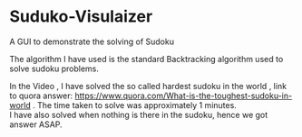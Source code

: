 # Suduko-Visulaizer
A GUI to demonstrate the solving of Sudoku  

The algorithm I have used is the standard Backtracking algorithm used to solve sudoku problems.  

In the Video , I have solved the so called hardest sudoku in the world , link to quora answer: https://www.quora.com/What-is-the-toughest-sudoku-in-world . The time taken to  solve was approximately 1 minutes.  
I have also solved when nothing is there in the sudoku, hence we got answer ASAP.

